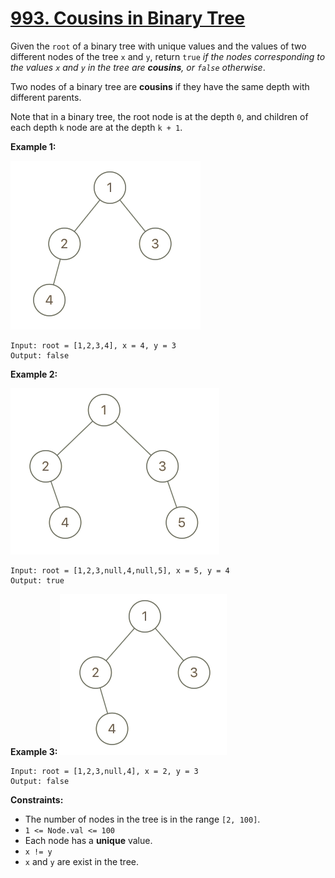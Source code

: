 # [993. Cousins in Binary Tree](https://leetcode.com/problems/cousins-in-binary-tree/)

Given the `root` of a binary tree with unique values and the values of two different nodes of the tree `x` and `y`, return `true` _if the nodes corresponding to the values `x` and `y` in the tree are **cousins**, or `false` otherwise_.

Two nodes of a binary tree are **cousins** if they have the same depth with different parents.

Note that in a binary tree, the root node is at the depth `0`, and children of each depth `k` node are at the depth `k + 1`.

**Example 1:**

![q1248-01.png](q1248-01.png)

    Input: root = [1,2,3,4], x = 4, y = 3
    Output: false

**Example 2:**

![q1248-02.png](q1248-02.png)

    Input: root = [1,2,3,null,4,null,5], x = 5, y = 4
    Output: true

**Example 3:**
![q1248-03.png](q1248-03.png)

    Input: root = [1,2,3,null,4], x = 2, y = 3
    Output: false

**Constraints:**

-   The number of nodes in the tree is in the range `[2, 100]`.
-   `1 <= Node.val <= 100`
-   Each node has a **unique** value.
-   `x != y`
-   `x` and `y` are exist in the tree.
